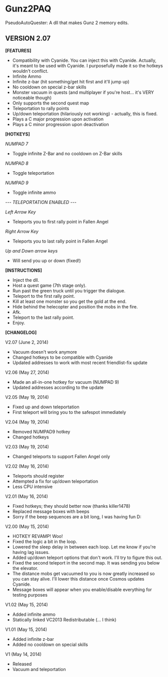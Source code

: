 Gunz2PAQ
========

 PseudoAutoQuester: A dll that makes Gunz 2 memory edits.

VERSION 2.07
--------------

**[FEATURES]**
- Compatibility with Cyanide. You can inject this with Cyanide. Actually, it's meant to be used with Cyanide. I purposefully made it so the hotkeys wouldn't conflict.
- Infinite Ammo
- Infinite z-bar (hit something/get hit first and it'll jump up)
- No cooldown on special z-bar skills
- Monster vacuum in quests (and multiplayer if you're host... it's VERY noticeable though)
- Only supports the second quest map
- Teleportation to rally points
- Up/down teleportation (hilariously not working) - actually, this is fixed.
- Plays a C major progression upon activation
- Plays a C minor progression upon deactivation

**[HOTKEYS]**

*NUMPAD 7*
- Toggle infinite Z-Bar and no cooldown on Z-Bar skills

*NUMPAD 8*
- Toggle teleportation

*NUMPAD 9*
- Toggle infinite ammo

*--- TELEPORTATION ENABLED ---*

*Left Arrow Key*
- Teleports you to first rally point in Fallen Angel

*Right Arrow Key*
- Teleports you to last rally point in Fallen Angel

*Up and Down arrow keys*
- Will send you up or down (fixed!)


**[INSTRUCTIONS]**
- Inject the dll.
- Host a quest game (7th stage only).
- Run past the green truck until you trigger the dialogue.
- Teleport to the first rally point.
- Kill at least one monster so you get the gold at the end.
- Hide behind the helecopter and position the mobs in the fire.
- Afk.
- Teleport to the last rally point.
- Enjoy.

**[CHANGELOG]**

V2.07 (June 2, 2014)
- Vacuum doesn't work anymore
- Changed hotkeys to be compatible with Cyanide
- Updated addresses to work with most recent friendlist-fix update

V2.06 (May 27, 2014)
- Made an all-in-one hotkey for vacuum (NUMPAD 9)
- Updated addresses according to the update

V2.05 (May 19, 2014)
- Fixed up and down teleportation
- First teleport will bring you to the safespot immediately

V2.04 (May 19, 2014)
- Removed NUMPAD9 hotkey
- Changed hotkeys

V2.03 (May 19, 2014)
- Changed teleports to support Fallen Angel only

V2.02 (May 16, 2014)
- Teleports should register
- Attempted a fix for up/down teleportation
- Less CPU intensive

V2.01 (May 16, 2014)
- Fixed hotkeys; they should better now (thanks killer1478)
- Replaced message boxes with beeps
- Sorry if the beep sequences are a bit long, I was having fun D:

V2.00 (May 15, 2014)
- HOTKEY REVAMP! Woo!
- Fixed the logic a bit in the loop.
- Lowered the sleep delay in between each loop. Let me know if you're having lag issues.
- Added up/down teleport options that don't work. I'll try to figure this out.
- Fixed the second teleport in the second map. It was sending you below the elevator.
- The distance mobs get vacuumed to you is now greatly increased so you can stay alive. I'll lower this distance once Cosmos updates Cyanide.
- Message boxes will appear when you enable/disable everything for testing purposes

V1.02 (May 15, 2014)
- Added infinite ammo
- Statically linked VC2013 Redistributable (... I think)

V1.01 (May 15, 2014)
- Added infinite z-bar
- Added no cooldown on special skills

V1 (May 14, 2014)
- Released
- Vacuum and teleportation
